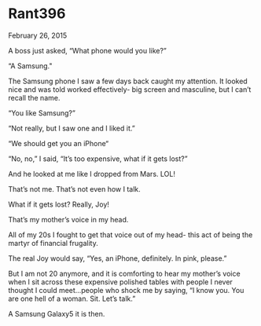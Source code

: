# Rant396


February 26, 2015

A boss just asked, “What phone would you like?”

“A Samsung." 

The Samsung phone I saw a few days back caught my attention. It looked nice and was told worked effectively- big screen and masculine, but I can’t recall the name.

“You like Samsung?”

“Not really, but I saw one and I liked it.”

“We should get you an iPhone“

“No, no,” I said, “It’s too expensive, what if it gets lost?”

And he looked at me like I dropped from Mars. LOL!

That’s not me. That’s not even how I talk. 

What if it gets lost? Really, Joy!

That’s my mother’s voice in my head.

All of my 20s I fought to get that voice out of my head- this act of being the martyr of financial frugality.

The real Joy would say, “Yes, an iPhone, definitely. In pink, please.”

But I am not 20 anymore, and it is comforting to hear my mother’s voice when I sit across these expensive polished tables with people I never thought I could meet…people who shock me by saying, “I know you. You are one hell of a woman. Sit. Let’s talk.” 

A Samsung Galaxy5 it is then.